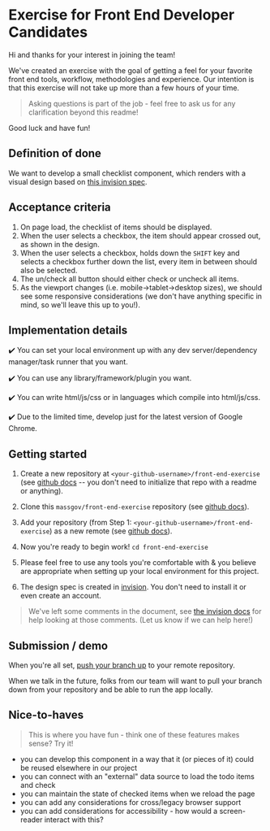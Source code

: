 Exercise for Front End Developer Candidates
===========================================

Hi and thanks for your interest in joining the team!

We've created an exercise with the goal of getting a feel for your favorite front end tools, workflow, methodologies and experience. Our intention is that this exercise will not take up more than a few hours of your time.

> Asking questions is part of the job - feel free to ask us for any clarification beyond this readme!

Good luck and have fun!

Definition of done
-------------------

We want to develop a small checklist component, which renders with a visual design based on [this invision spec](https://projects.invisionapp.com/share/7KFOTM8AFQ2#/screens/277498035).

Acceptance criteria
-------------------

1. On page load, the checklist of items should be displayed.
1. When the user selects a checkbox, the item should appear crossed out, as shown in the design.
1. When the user selects a checkbox, holds down the `SHIFT` key and selects a checkbox further down the list, every item in between should also be selected.
1. The un/check all button should either check or uncheck all items.
1. As the viewport changes (i.e. mobile->tablet->desktop sizes), we should see some responsive considerations (we don't have anything specific in mind, so we'll leave this up to you!).

Implementation details
----------------------

:heavy_check_mark: You can set your local environment up with any dev server/dependency manager/task runner that you want.

:heavy_check_mark: You can use any library/framework/plugin you want.

:heavy_check_mark: You can write html/js/css or in languages which compile into html/js/css.

:heavy_check_mark: Due to the limited time, develop just for the latest version of Google Chrome.

Getting started
---------------

1. Create a new repository at `<your-github-username>/front-end-exercise` (see [github docs](https://help.github.com/articles/creating-a-new-repository/) -- you don't need to initialize that repo with a readme or anything).

1. Clone this `massgov/front-end-exercise` repository (see [github docs](https://help.github.com/articles/cloning-a-repository/)).

1. Add your repository (from Step 1: `<your-github-username>/front-end-exercise`) as a new remote (see [github docs](https://help.github.com/articles/adding-a-remote/)).

1. Now you're ready to begin work! `cd front-end-exercise`

1. Please feel free to use any tools you're comfortable with & you believe are appropriate when setting up your local environment for this project.

1. The design spec is created in [invision](https://support.invisionapp.com/hc/en-us/articles/115000638763).  You don't need to install it or even create an account.  

> We've left some comments in the document, see [the invision docs](https://support.invisionapp.com/hc/en-us/articles/115000634946) for help looking at those comments.  (Let us know if we can help here!)

Submission / demo
-----------------

When you're all set, [push your branch up](https://help.github.com/articles/pushing-to-a-remote/) to your remote repository.

When we talk in the future, folks from our team will want to pull your branch down from your repository and be able to run the app locally.

Nice-to-haves
-------------
> This is where you have fun - think one of these features makes sense? Try it!

- you can develop this component in a way that it (or pieces of it) could be reused elsewhere in our project
- you can connect with an "external" data source to load the todo items and check
- you can maintain the state of checked items when we reload the page
- you can add any considerations for cross/legacy browser support
- you can add considerations for accessibility - how would a screen-reader interact with this?
